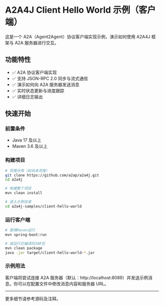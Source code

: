 # A2A4J Client Hello World 示例（客户端）

这是一个 A2A（Agent2Agent）协议客户端实现示例，演示如何使用 A2A4J 框架与 A2A 服务器进行交互。

## 功能特性

- ✅ A2A 协议客户端实现
- ✅ 支持 JSON-RPC 2.0 同步与流式通信
- ✅ 演示如何向 A2A 服务器发送消息
- ✅ 实时状态更新与进度跟踪
- ✅ 详细日志输出

## 快速开始

### 前置条件

- Java 17 及以上
- Maven 3.6 及以上

### 构建项目

```bash
# 克隆仓库（如尚未克隆）
git clone https://github.com/a2ap/a2a4j.git
cd a2a4j

# 构建整个项目
mvn clean install

# 进入示例目录
cd a2a4j-samples/client-hello-world
```

### 运行客户端

```bash
# 使用Maven运行
mvn spring-boot:run

# 或运行已编译的JAR包
mvn clean package
java -jar target/client-hello-world-*.jar
```

### 示例用法

客户端将尝试连接 A2A 服务器（默认：http://localhost:8089）并发送示例消息。你可以在配置文件中修改消息内容和服务器 URL。

---

更多细节请参考源码及注释。
